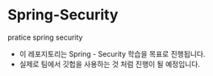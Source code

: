 # Spring-Security
pratice spring security

- 이 레포지토리는 Spring - Security 학습을 목표로 진행됩니다.
- 실제로 팀에서 깃헙을 사용하는 것 처럼 진행이 될 예정입니다.
